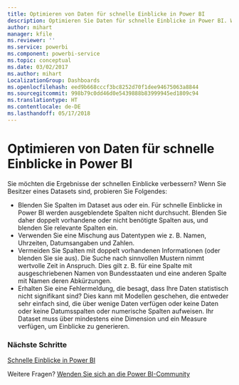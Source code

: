 ```yaml
---
title: Optimieren von Daten für schnelle Einblicke in Power BI
description: Optimieren Sie Daten für schnelle Einblicke in Power BI. Wenn Power BI keine Einblicke in den Daten findet, finden Sie im Folgenden mögliche Lösungsansätze.
author: mihart
manager: kfile
ms.reviewer: ''
ms.service: powerbi
ms.component: powerbi-service
ms.topic: conceptual
ms.date: 03/02/2017
ms.author: mihart
LocalizationGroup: Dashboards
ms.openlocfilehash: eed9b668cccf3bc8252d70f1dee94675063a8844
ms.sourcegitcommit: 998b79c0dd46d0e5439888b83999945ed1809c94
ms.translationtype: HT
ms.contentlocale: de-DE
ms.lasthandoff: 05/17/2018
---
```

# <a name="optimize-your-data-for-power-bi-quick-insights"></a>Optimieren von Daten für schnelle Einblicke in Power BI
Sie möchten die Ergebnisse der schnellen Einblicke verbessern?  Wenn Sie Besitzer eines Datasets sind, probieren Sie Folgendes:

* Blenden Sie Spalten im Dataset aus oder ein. Für schnelle Einblicke in Power BI werden ausgeblendete Spalten nicht durchsucht.  Blenden Sie daher doppelt vorhandene oder nicht benötigte Spalten aus, und blenden Sie relevante Spalten ein.
* Verwenden Sie eine Mischung aus Datentypen wie z. B. Namen, Uhrzeiten, Datumsangaben und Zahlen.
* Vermeiden Sie Spalten mit doppelt vorhandenen Informationen (oder blenden Sie sie aus).  Die Suche nach sinnvollen Mustern nimmt wertvolle Zeit in Anspruch.  Dies gilt z. B. für eine Spalte mit ausgeschriebenen Namen von Bundesstaaten und eine anderen Spalte mit Namen deren Abkürzungen.
* Erhalten Sie eine Fehlermeldung, die besagt, dass Ihre Daten statistisch nicht signifikant sind?  Dies kann mit Modellen geschehen, die entweder sehr einfach sind, die über wenige Daten verfügen oder keine Daten oder keine Datumsspalten oder numerische Spalten aufweisen. Ihr Dataset muss über mindestens eine Dimension und ein Measure verfügen, um Einblicke zu generieren.

### <a name="next-steps"></a>Nächste Schritte
[Schnelle Einblicke in Power BI](service-insights.md)

Weitere Fragen? [Wenden Sie sich an die Power BI-Community](http://community.powerbi.com/)


